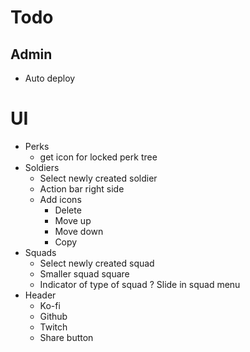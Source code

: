 # Todo
## Admin
- Auto deploy

# UI
- Perks
  - get icon for locked perk tree 
- Soldiers
	- Select newly created soldier
	- Action bar right side
    - Add icons
      - Delete
      - Move up
      - Move down
      - Copy
- Squads
	- Select newly created squad
	- Smaller squad square
	- Indicator of type of squad
	? Slide in squad menu
- Header
	- Ko-fi
	- Github
	- Twitch
  - Share button
